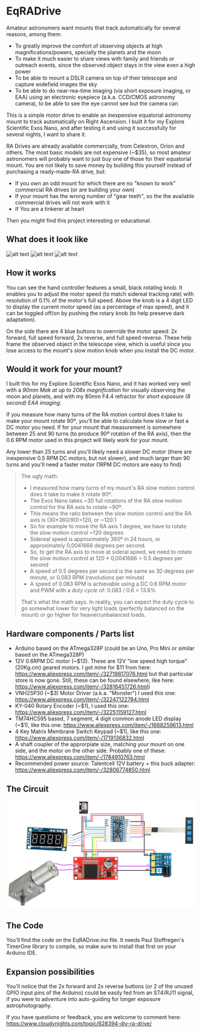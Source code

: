 # EqRADrive

Amateur astronomers want mounts that track automatically for several reasons, among them: 

  * To greatly improve the comfort of observing objects at high magnifications/powers, specially the planets and the moon
  * To make it much easier to share views with family and friends or outreach events, since the observed object stays in the view even a high power
  * To be able to mount a DSLR camera on top of their telescope and capture widefield images the sky
  * To be able to do near-rea-time imaging (via short exposure imaging, or EAA) using an electronic eyepiece (a.k.a. CCD/CMOS astronomy camera), to be able to see the eye cannot see but the camera can

This is a simple motor drive to enable an inexpensive equatorial astronomy mount to track automatically on Right Ascension. I built it for my Explore Scientific Exos Nano, and after testing it and using it successfully for several nights, I want to share it. 

RA Drives are already available commercially, from Celestron, Orion and others. The most basic models are not expensive (~$35), so most amateur astronomers will probably want to just buy one of those for their equatorial mount. You are not
likely to save money by building this yourself instead of purchasing a ready-made-RA drive, but:

* If you own an odd mount for which there are no "known to work" commercial RA drives (or are building your own)
* If your mount has the wrong number of "gear teeth", so the the available commercial drives will not work with it
* If You are a tinkerer at heart

Then you might find this project interesting or educational.



## What does it look like
![alt text](https://www.cloudynights.com/uploads/gallery/album_8920/sml_gallery_265278_8920_293144.jpg "Final result")
![alt text](https://www.cloudynights.com/uploads/gallery/album_8920/sml_gallery_265278_8920_140449.jpg "Hand controller")
![alt text](https://www.cloudynights.com/uploads/gallery/album_8920/sml_gallery_265278_8920_504366.jpg "Motor")



## How it works

  You can see the hand controller features a small, black rotating knob. It enables you to adjust the motor speed (to match sidereal tracking rate) with resolution of 0.1% of the motor's full speed.
  Above the knob is a 4 digit LED to display the current motor speed (as a percentage of max speed), and it can be toggled off/on by pushing the rotary knob (to help preserve dark adaptation).
  
  On the side there are 4 blue buttons to overrride the motor speed: 2x forward, full speed forward, 2x reverse, and full speed reverse. These help frame the observed object in the telescope view, which is useful since you lose access to the mount's slow motion knob when you install the DC motor. 



## Would it work for your mount?

  I built this for my Explore Scientific Exos Nano, and it has worked very well with a *90mm Mak at up to 208x magnification* for visually observing the moon and planets, and with my 80mm F4.4 refractor for *short exposure (8 second) EAA imaging*.

  If you measure how many turns of the RA motion control does it take to make your mount rotate 90º, you'll be able to calculate how slow or fast a DC motor you need.
  If for your mount that measurement is somewhere between 25 and 90 turns (to produce 90º rotation of the RA axis), then the 0.6 RPM motor used in this project will likely work for your mount. 
  
  Any lower than 25 turns and you'll likely need a slower DC motor (there are inexpensive 0.5 RPM DC motors, but not slower), and much larger than 90 turns and you'll need a faster motor (1RPM DC motors are easy to find)

> The ugly math: 
>
> * I measured how many turns of my mount's RA slow motion control does it take to make it rotate 90º.
> * The Exos Nano takes ~30 full rotations of the RA slow motion control for the RA axis to rotate ~90º.
> * This means the ratio between the slow motion control and the RA axis is (30*360/90)=120, or ~120:1
> * So for example to move the RA axis 1 degree, we have to rotate the slow motion control ~120 degrees
> * Sidereal speed is approximately 360º in 24 hours, or approximately 0,0041666 degrees per second.
> * So, to get the RA axis to move at sideral speed, we need to rotate the slow motion control at 120 * 0,0041666 = 0.5 degrees per second
> * A speed of 0.5 degrees per second is the same as 30 degrees per minute, or 0.083 RPM (revolutions per minute)
> * A speed of 0.083 RPM is achievable using a DC 0.6 RPM motor and PWM with a *duty cycle* of: 0.083 / 0.6 = 13.8%
>
> That's what the math says. In reality, you can expect the duty cycle to go somewhat lower for very light loads (perfectly balanced on the mount) or go higher for heavier/unbalanced loads.



## Hardware components / Parts list
* Arduino based on the ATmega328P (could be an Uno, Pro Mini or similar based on the ATmega328P)
* 12V 0.6RPM DC motor (~$13). These are 12V "low speed high torque" (20Kg.cm) geared motors. I got mine for $11 from here: https://www.aliexpress.com/item/-/32719817076.html but that particular store is now gone. Still, these can be found elsewhere, like here: https://www.aliexpress.com/item/-/32816451726.html)
* VNH2SP30 (~$3) Motor Driver (a.k.a. "Monster") I used this one: https://www.aliexpress.com/item/-/32247122784.html 
* KY-040 Rotary Encoder (~$1), I used this one: https://www.aliexpress.com/item/-/32251159127.html 
* TM74HC595 based, 7 segment, 4 digit common anode LED display (~$1), like this one: https://www.aliexpress.com/item/-/1688259613.html
* 4 Key Matrix Membrane Switch Keypad (~$1), like this one: https://www.aliexpress.com/item/-/1719136832.html
* A shaft coupler of the approrpiate size, matching your mount on one side, and the motor on the other side. Probably one of these: https://www.aliexpress.com/item/-/1784910763.html
* Recommended power source: Talentcell 12V battery + this buck adapter: https://www.aliexpress.com/item/-/32806774850.html



## The Circuit
![alt text](https://raw.githubusercontent.com/vlaate/EqRADrive/master/EqRADrive.png "Circuit")



## The Code
  You'll find the code on the EqRADrive.ino file. It needs Paul Stoffregen's TimerOne library to compile, so make sure to install that first on your Arduino IDE.


## Expansion possibilities

  You'll notice that the 2x forward and 2x reverse buttons (or 2 of the unused GPIO input pins of the Arduino) could be easily fed from an ST4/RJ11 signal, if you were to adventure into auto-guiding for longer exposure astrophotography.
  
If you have questions or feedback, you are welcome to comment here: https://www.cloudynights.com/topic/628394-diy-ra-drive/
  
  
